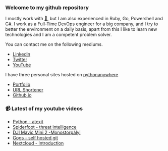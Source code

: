 ### Welcome to my github repository

I mostly work with [:snake:](https://www.python.org/), but I am also experienced in Ruby, Go, Powershell and C#. I work as a Full-Time DevOps engineer for a big company, and I try to better the environment on a daily basis, apart from this I like to learn new technologies and I am a competent problem solver.

You can contact me on the following mediums.
- [Linkedin](https://www.linkedin.com/in/r3ap3rpy)
- [Twitter](https://twitter.com/r3ap3rpy)
- [YouTube](https://www.youtube.com/channel/UC1qkMXH8d2I9DDAtBSeEHqg)

I have three personal sites hosted on [pythonanywhere](https://www.pythonanywhere.com/)
- [Portfolio](http://r3ap3rpy.pythonanywhere.com/)
- [URL Shortener](http://shortenpy.pythonanywhere.com/)
- [Github.io](https://r3ap3rpy.github.io/)

### :video_camera: Latest of my youtube videos
<!-- YOUTUBE:START -->
- [Python - atexit](https://www.youtube.com/watch?v=m3xCW8h_e_4)
- [Spiderfoot - threat intelligence](https://www.youtube.com/watch?v=JmuXBEOIWag)
- [DJI Mavic Mini 2 -Monostorpályi](https://www.youtube.com/watch?v=ptfV3IQOJ9A)
- [Gogs - self hosted git](https://www.youtube.com/watch?v=ueqSAoKt04Q)
- [Nextcloud - Introduction](https://www.youtube.com/watch?v=QJKVTDCCK5k)
<!-- YOUTUBE:END -->

